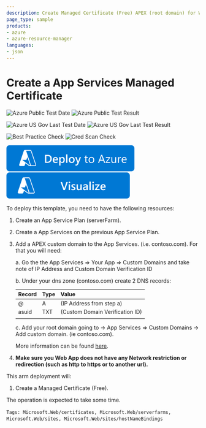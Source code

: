 ```yaml
---
description: Create Managed Certificate (Free) APEX (root domain) for WebApp
page_type: sample
products:
- azure
- azure-resource-manager
languages:
- json
---
```

# Create a App Services Managed Certificate

![Azure Public Test Date](https://azurequickstartsservice.blob.core.windows.net/badges/quickstarts/microsoft.web/app-service-managed-certificate-apex/PublicLastTestDate.svg)
![Azure Public Test Result](https://azurequickstartsservice.blob.core.windows.net/badges/quickstarts/microsoft.web/app-service-managed-certificate-apex/PublicDeployment.svg)

![Azure US Gov Last Test Date](https://azurequickstartsservice.blob.core.windows.net/badges/quickstarts/microsoft.web/app-service-managed-certificate-apex/FairfaxLastTestDate.svg)
![Azure US Gov Last Test Result](https://azurequickstartsservice.blob.core.windows.net/badges/quickstarts/microsoft.web/app-service-managed-certificate-apex/FairfaxDeployment.svg)

![Best Practice Check](https://azurequickstartsservice.blob.core.windows.net/badges/quickstarts/microsoft.web/app-service-managed-certificate-apex/BestPracticeResult.svg)
![Cred Scan Check](https://azurequickstartsservice.blob.core.windows.net/badges/quickstarts/microsoft.web/app-service-managed-certificate-apex/CredScanResult.svg)

[![Deploy To Azure](https://raw.githubusercontent.com/Azure/azure-quickstart-templates/master/1-CONTRIBUTION-GUIDE/images/deploytoazure.svg?sanitize=true)](https://portal.azure.com/#create/Microsoft.Template/uri/https%3A%2F%2Fraw.githubusercontent.com%2FAzure%2Fazure-quickstart-templates%2Fmaster%2Fquickstarts%2Fmicrosoft.web%2Fapp-service-managed-certificate-apex%2Fazuredeploy.json) [![Visualize](https://raw.githubusercontent.com/Azure/azure-quickstart-templates/master/1-CONTRIBUTION-GUIDE/images/visualizebutton.svg?sanitize=true)](http://armviz.io/#/?load=https%3A%2F%2Fraw.githubusercontent.com%2FAzure%2Fazure-quickstart-templates%2Fmaster%2Fquickstarts%2Fmicrosoft.web%2Fapp-service-managed-certificate-apex%2Fazuredeploy.json)

To deploy this template, you need to have the following resources:

1. Create an App Service Plan (serverFarm).
2. Create a App Services on the previous App Service Plan.
3. Add a APEX custom domain to the App Services. (i.e. contoso.com).  For that you will need:

    a. Go the the App Services => Your App => Custom Domains and take note of IP Address and Custom Domain Verification ID

    b. Under your dns zone (contoso.com) create 2 DNS records:

    | Record | Type | Value                           |
    | -------| ---- | ------------------------------- |
    | @      |   A  |  (IP Address from step a)       |
    | asuid  | TXT  |  (Custom Domain Verification ID)|
    |        |      |                                 |

    c. Add your root domain going to -> App Services => Custom Domains -> Add custom domain. (ie contoso.com).

    More information can be found [here](https://docs.microsoft.com/azure/app-service/app-service-web-tutorial-custom-domain?tabs=cname).

4. **Make sure you Web App does not have any Network restriction or redirection (such as http to https or to another url).**

This arm deployment will:

1. Create a Managed Certificate (Free).

The operation is expected to take some time.

`Tags: Microsoft.Web/certificates, Microsoft.Web/serverfarms, Microsoft.Web/sites, Microsoft.Web/sites/hostNameBindings`
